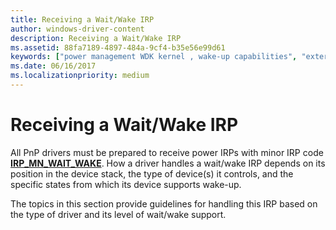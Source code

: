 ```yaml
---
title: Receiving a Wait/Wake IRP
author: windows-driver-content
description: Receiving a Wait/Wake IRP
ms.assetid: 88fa7189-4897-484a-9cf4-b35e56e99d61
keywords: ["power management WDK kernel , wake-up capabilities", "external wake signals WDK", "awakening devices", "wake-up capabilities WDK power management", "device wake ups WDK power management", "IRP_MN_WAIT_WAKE", "receiving wait/wake IRPs", "wait/wake IRPs WDK power management , receiving"]
ms.date: 06/16/2017
ms.localizationpriority: medium
---
```


# Receiving a Wait/Wake IRP





All PnP drivers must be prepared to receive power IRPs with minor IRP code [**IRP\_MN\_WAIT\_WAKE**](https://msdn.microsoft.com/library/windows/hardware/ff551766). How a driver handles a wait/wake IRP depends on its position in the device stack, the type of device(s) it controls, and the specific states from which its device supports wake-up.

The topics in this section provide guidelines for handling this IRP based on the type of driver and its level of wait/wake support.

 

 




